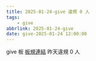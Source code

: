 ```yaml
---
title: 2025-01-24-give 違規 0 人
tags:
    - give
abbrlink: 2025-01-24-give
date: give-2025-01-24 12:00:00
---
```

give 板 [板規連結](https://www.ptt.cc/bbs/give/M.1612495900.A.C32.html)
昨天違規 0 人
